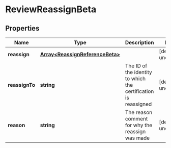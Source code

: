 # ReviewReassignBeta

## Properties

Name | Type | Description | Notes
------------ | ------------- | ------------- | -------------
**reassign** | [**Array&lt;ReassignReferenceBeta&gt;**](ReassignReferenceBeta.md) |  | [default to undefined]
**reassignTo** | **string** | The ID of the identity to which the certification is reassigned | [default to undefined]
**reason** | **string** | The reason comment for why the reassign was made | [default to undefined]

